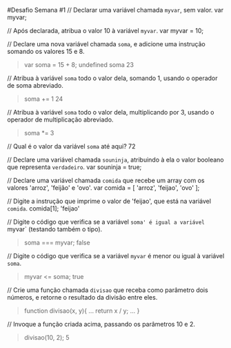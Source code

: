 #Desafio Semana #1
// Declarar uma variável chamada `myvar`, sem valor.
var myvar;

// Após declarada, atribua o valor 10 à variável `myvar`.
var myvar = 10;

// Declare uma nova variável chamada `soma`, e adicione uma instrução somando os valores 15 e 8.
> var soma = 15 + 8;
undefined
> soma
23

// Atribua à variável `soma` todo o valor dela, somando 1, usando o operador de soma abreviado.
> soma += 1
24

// Atribua à variável `soma` todo o valor dela, multiplicando por 3, usando o operador de multiplicação abreviado.
> soma *= 3


// Qual é o valor da variável `soma` até aqui?
72

// Declare uma variável chamada `souninja`, atribuindo à ela o valor booleano que representa `verdadeiro`.
var souninja = true;

// Declare uma variável chamada `comida` que recebe um array com os valores 'arroz', 'feijão' e 'ovo'.
var comida = [ 'arroz', 'feijao', 'ovo' ];

// Digite a instrução que imprime o valor de 'feijao', que está na variável `comida`.
comida[1];
'feijao'

// Digite o código que verifica se a variável `soma' é igual a variável `myvar` (testando também o tipo).
> soma === myvar;
false

// Digite o código que verifica se a variável `myvar` é menor ou igual à variável `soma`.
> myvar <= soma;
true

// Crie uma função chamada `divisao` que receba como parâmetro dois números, e retorne o resultado da divisão entre eles.
> function divisao(x, y){
... return x / y;
... }



// Invoque a função criada acima, passando os parâmetros 10 e 2.
> divisao(10, 2);
5